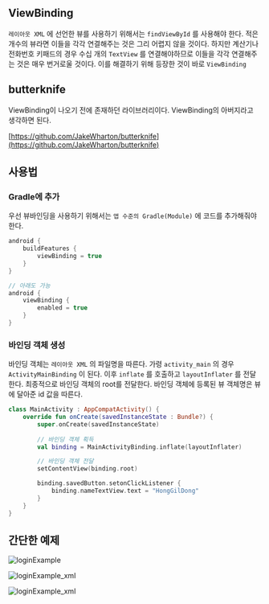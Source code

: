 ## ViewBinding

`레이아웃 XML` 에 선언한 뷰를 사용하기 위해서는 `findViewById` 를 사용해야 한다. 적은 개수의 뷰라면 이들을 각각 연결해주는 것은 그리 어렵지 않을 것이다. 하지만 계산기나 전화번호 키패드의 경우 수십 개의 `TextView` 를 연결해야하므로 이들을 각각 연결해주는 것은 매우 번거로울 것이다. 이를 해결하기 위해 등장한 것이 바로 `ViewBinding`  

## butterknife

ViewBinding이 나오기 전에 존재하던 라이브러리이다. ViewBinding의 아버지라고 생각하면 된다.

[https://github.com/JakeWharton/butterknife](https://github.com/JakeWharton/butterknife)

## 사용법

### Gradle에 추가

우선 뷰바인딩을 사용하기 위해서는 `앱 수준의 Gradle(Module)` 에 코드를 추가해줘야 한다.

```groovy
android {
	buildFeatures {
		viewBinding = true
	}
}

// 아래도 가능
android {
	viewBinding {
		enabled = true
	}
}
```

### 바인딩 객체 생성

바인딩 객체는 `레이아웃 XML` 의 파일명을 따른다. 가령 `activity_main` 의 경우 `ActivityMainBinding` 이 된다. 이후 `inflate` 를 호출하고 `layoutInflater` 를 전달한다. 최종적으로 바인딩 객체의 root를 전달한다. 바인딩 객체에 등록된 뷰 객체명은 뷰에 달아준 id 값을 따른다.

```kotlin
class MainActivity : AppCompatActivity() {
	override fun onCreate(savedInstanceState : Bundle?) {
		super.onCreate(savedInstanceState)
		
		// 바인딩 객체 획득
		val binding = MainActivityBinding.inflate(layoutInflater)

		// 바인딩 객체 전달
		setContentView(binding.root)

		binding.savedButton.setonClickListener {
			binding.nameTextView.text = "HongGilDong"
		}
	}
}
```

## 간단한 예제

![loginExample](https://user-images.githubusercontent.com/33795856/149045765-19b62c3b-bcfe-49f7-b85c-65dec26f40e1.jpeg)

![loginExample_xml](https://user-images.githubusercontent.com/33795856/149045772-2a62e3e6-8167-4c2e-a4cf-4b795ff53a8d.jpeg)

![loginExample_xml](https://user-images.githubusercontent.com/33795856/149045789-0a460a50-6e43-4e6b-b3eb-5016f637b5e9.jpeg)
